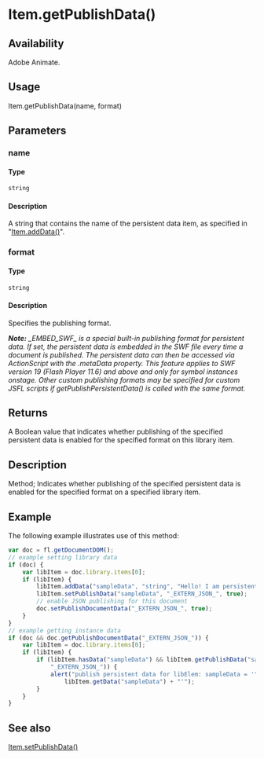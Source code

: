 # Item.getPublishData()

## Availability

Adobe Animate.

## Usage

Item.getPublishData(name, format)

## Parameters

### **name**

#### Type

```typescript
string
```

#### Description

A string that contains the name of the persistent data item, as specified in "[Item.addData()](../Item_object/Item.md)".

### **format**

#### Type

```typescript
string
```

#### Description

Specifies the publishing format.

***Note:** \_EMBED\_SWF\_ is a special built-in publishing format for persistent data. If set, the persistent data is embedded in the SWF file every time a document is published. The persistent data can then be accessed via ActionScript with the*
*.metaData property. This feature applies to SWF version 19 (Flash Player 11.6) and above and only for symbol instances onstage. Other custom publishing formats may be specified for custom JSFL scripts if getPublishPersistentData() is called with the same format.*

## Returns

A Boolean value that indicates whether publishing of the specified persistent data is enabled for the specified format on this library item.

## Description

Method; Indicates whether publishing of the specified persistent data is enabled for the specified format on a specified library item.

## Example

The following example illustrates use of this method:

```javascript
var doc = fl.getDocumentDOM();
// example setting library data
if (doc) {
    var libItem = doc.library.items[0];
    if (libItem) {
        libItem.addData("sampleData", "string", "Hello! I am persistent Data.");
        libItem.setPublishData("sampleData", "_EXTERN_JSON_", true);
        // enable JSON publishing for this document
        doc.setPublishDocumentData("_EXTERN_JSON_", true);
    }
}
// example getting instance data
if (doc && doc.getPublishDocumentData("_EXTERN_JSON_")) {
    var libItem = doc.library.items[0];
    if (libItem) {
        if (libItem.hasData("sampleData") && libItem.getPublishData("sampleData",
            "_EXTERN_JSON_")) {
            alert("publish persistent data for libElem: sampleData = '" +
                libItem.getData("sampleData") + "'");
        }
    }
}
```

## See also

[Item.setPublishData()](../Item_object/Item15.md)
